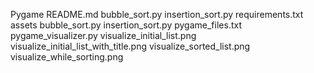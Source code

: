 Pygame
README.md
bubble_sort.py
insertion_sort.py
requirements.txt
assets
bubble_sort.py
insertion_sort.py
pygame_files.txt
pygame_visualizer.py
visualize_initial_list.png
visualize_initial_list_with_title.png
visualize_sorted_list.png
visualize_while_sorting.png
